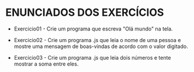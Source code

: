 # ENUNCIADOS DOS EXERCÍCIOS

* Exercicio01 - Crie um programa que escreva "Olá mundo" na tela.

* Exercicio02 - Crie um programa .js que leia o nome de uma pessoa e mostre uma mensagem de boas-vindas
                de acordo com o valor digitado.

* Exercicio03 - Crie um programa .js que leia dois números e tente mostrar a soma entre eles.